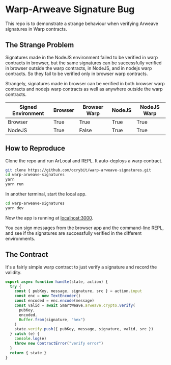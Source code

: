 # Warp-Arweave Signature Bug

This repo is to demonstrate a strange behaviour when verifying Arweave signatures in Warp contracts.

## The Strange Problem

Signatures made in the NodeJS environment failed to be verified in warp contracts in browser, but the same signatures can be successfully verified in browser outside the warp contracts, in NodeJS, and in nodejs warp contracts. So they fail to be verified only in browser warp contracts.

Strangely, signatures made in browser can be verified in both browser warp contracts and nodejs warp contracts as well as anywhere outside the warp contracts.

| Signed Environment | Browser | Browser Warp | NodeJS | NodeJS Warp |
| --- | --- | --- | --- | --- |
| Browser | True | True | True | True |
| NodeJS | True | False | True | True |

## How to Reproduce

Clone the repo and run ArLocal and REPL. It auto-deploys a warp contract.

```bash            
git clone https://github.com/ocrybit/warp-arweave-signatures.git
cd warp-arweave-signatures
yarn
yarn run
```

In another terminal, start the local app.

```bash
cd warp-arweave-signatures
yarn dev
```

Now the app is running at [localhost:3000](http://localhost:3000).

You can sign messages from the browser app and the command-line REPL, and see if the signatures are successfully verified in the different environments.

## The Contract

It's a fairly simple warp contract to just verify a signature and record the validity.

```javascript
export async function handle(state, action) {
  try {
    const { pubKey, message, signature, src } = action.input
    const enc = new TextEncoder()
    const encoded = enc.encode(message)
    const valid = await SmartWeave.arweave.crypto.verify(
      pubKey,
      encoded,
      Buffer.from(signature, "hex")
    )
    state.verify.push({ pubKey, message, signature, valid, src })
  } catch (e) {
    console.log(e)
    throw new ContractError("verify error")
  }
  return { state }
}
```
